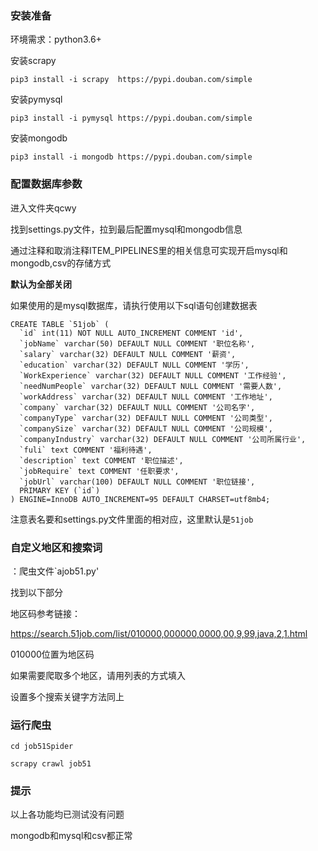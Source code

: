 

### 安装准备

环境需求：python3.6+

安装scrapy

```shell
pip3 install -i scrapy  https://pypi.douban.com/simple
```

安装pymysql

```shell
pip3 install -i pymysql https://pypi.douban.com/simple
```

安装mongodb

```shell
pip3 install -i mongodb https://pypi.douban.com/simple
```

### 配置数据库参数

进入文件夹qcwy

找到settings.py文件，拉到最后配置mysql和mongodb信息

通过注释和取消注释ITEM_PIPELINES里的相关信息可实现开启mysql和mongodb,csv的存储方式



**默认为全部关闭**





如果使用的是mysql数据库，请执行使用以下sql语句创建数据表

```mysql
CREATE TABLE `51job` (
  `id` int(11) NOT NULL AUTO_INCREMENT COMMENT 'id',
  `jobName` varchar(50) DEFAULT NULL COMMENT '职位名称',
  `salary` varchar(32) DEFAULT NULL COMMENT '薪资',
  `education` varchar(32) DEFAULT NULL COMMENT '学历',
  `WorkExperience` varchar(32) DEFAULT NULL COMMENT '工作经验',
  `needNumPeople` varchar(32) DEFAULT NULL COMMENT '需要人数',
  `workAddress` varchar(32) DEFAULT NULL COMMENT '工作地址',
  `company` varchar(32) DEFAULT NULL COMMENT '公司名字',
  `companyType` varchar(32) DEFAULT NULL COMMENT '公司类型',
  `companySize` varchar(32) DEFAULT NULL COMMENT '公司规模',
  `companyIndustry` varchar(32) DEFAULT NULL COMMENT '公司所属行业',
  `fuli` text COMMENT '福利待遇',
  `description` text COMMENT '职位描述',
  `jobRequire` text COMMENT '任职要求',
  `jobUrl` varchar(100) DEFAULT NULL COMMENT '职位链接',
  PRIMARY KEY (`id`)
) ENGINE=InnoDB AUTO_INCREMENT=95 DEFAULT CHARSET=utf8mb4;
```

注意表名要和settings.py文件里面的相对应，这里默认是`51job`



### 自定义地区和搜索词

：爬虫文件`ajob51.py'

找到以下部分



地区码参考链接：

https://search.51job.com/list/010000,000000,0000,00,9,99,java,2,1.html

010000位置为地区码

如果需要爬取多个地区，请用列表的方式填入

设置多个搜索关键字方法同上



### 运行爬虫

```shell
cd job51Spider

scrapy crawl job51
```



### 提示

以上各功能均已测试没有问题

mongodb和mysql和csv都正常
